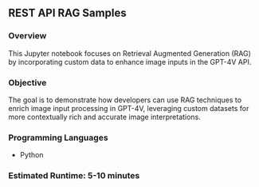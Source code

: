 
## REST API RAG Samples

### Overview

This Jupyter notebook focuses on Retrieval Augmented Generation (RAG) by incorporating custom data to enhance image inputs in the GPT-4V API.

### Objective

The goal is to demonstrate how developers can use RAG techniques to enrich image input processing in GPT-4V, leveraging custom datasets for more contextually rich and accurate image interpretations.

### Programming Languages
 - Python

### Estimated Runtime: 5-10 minutes